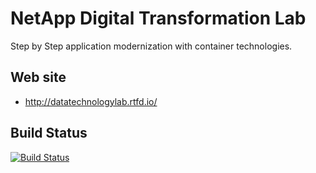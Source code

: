 # NetApp Digital Transformation Lab
Step by Step application modernization with container technologies.

## Web site

- http://datatechnologylab.rtfd.io/

## Build Status
[![Build Status](https://travis-ci.org/NetAppJpTechTeam/DataTechnologyLab.svg?branch=master)](https://travis-ci.org/NetAppJpTechTeam/DataTechnologyLab)